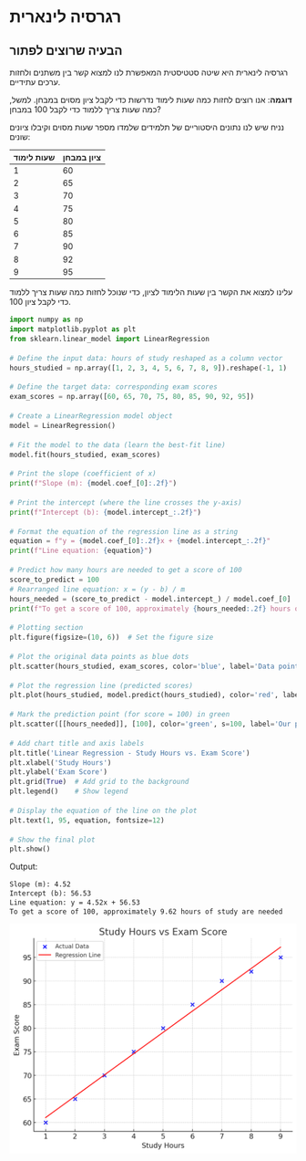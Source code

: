 # רגרסיה לינארית

## הבעיה שרוצים לפתור

רגרסיה לינארית היא שיטה סטטיסטית המאפשרת לנו למצוא קשר בין משתנים ולחזות ערכים עתידיים. 

**דוגמה**: אנו רוצים לחזות כמה שעות לימוד נדרשות כדי לקבל ציון מסוים במבחן. למשל, כמה שעות צריך ללמוד כדי לקבל 100 במבחן?

נניח שיש לנו נתונים היסטוריים של תלמידים שלמדו מספר שעות מסוים וקיבלו ציונים שונים:

| שעות לימוד | ציון במבחן |
|------------|------------|
| 1          | 60         |
| 2          | 65         |
| 3          | 70         |
| 4          | 75         |
| 5          | 80         |
| 6          | 85         |
| 7          | 90         |
| 8          | 92         |
| 9          | 95         |

עלינו למצוא את הקשר בין שעות הלימוד לציון, כדי שנוכל לחזות כמה שעות צריך ללמוד כדי לקבל ציון 100.

```python
import numpy as np
import matplotlib.pyplot as plt
from sklearn.linear_model import LinearRegression

# Define the input data: hours of study reshaped as a column vector
hours_studied = np.array([1, 2, 3, 4, 5, 6, 7, 8, 9]).reshape(-1, 1)

# Define the target data: corresponding exam scores
exam_scores = np.array([60, 65, 70, 75, 80, 85, 90, 92, 95])

# Create a LinearRegression model object
model = LinearRegression()

# Fit the model to the data (learn the best-fit line)
model.fit(hours_studied, exam_scores)

# Print the slope (coefficient of x)
print(f"Slope (m): {model.coef_[0]:.2f}")

# Print the intercept (where the line crosses the y-axis)
print(f"Intercept (b): {model.intercept_:.2f}")

# Format the equation of the regression line as a string
equation = f"y = {model.coef_[0]:.2f}x + {model.intercept_:.2f}"
print(f"Line equation: {equation}")

# Predict how many hours are needed to get a score of 100
score_to_predict = 100
# Rearranged line equation: x = (y - b) / m
hours_needed = (score_to_predict - model.intercept_) / model.coef_[0]
print(f"To get a score of 100, approximately {hours_needed:.2f} hours of study are needed")

# Plotting section
plt.figure(figsize=(10, 6))  # Set the figure size

# Plot the original data points as blue dots
plt.scatter(hours_studied, exam_scores, color='blue', label='Data points')

# Plot the regression line (predicted scores)
plt.plot(hours_studied, model.predict(hours_studied), color='red', label='Regression line')

# Mark the prediction point (for score = 100) in green
plt.scatter([[hours_needed]], [100], color='green', s=100, label='Our prediction')

# Add chart title and axis labels
plt.title('Linear Regression - Study Hours vs. Exam Score')
plt.xlabel('Study Hours')
plt.ylabel('Exam Score')
plt.grid(True)  # Add grid to the background
plt.legend()    # Show legend

# Display the equation of the line on the plot
plt.text(1, 95, equation, fontsize=12)

# Show the final plot
plt.show()
```

Output:
```
Slope (m): 4.52
Intercept (b): 56.53
Line equation: y = 4.52x + 56.53
To get a score of 100, approximately 9.62 hours of study are needed
```

<img src="lin1.png" />
